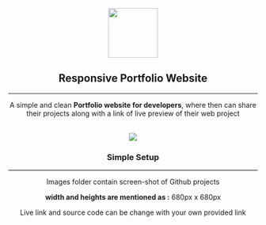 <div  align="center">
<img src="https://vectr.com/tmp/aCWeGx2wL/ejAxlrqy9.svg?width=1280&height=1280&select=ejAxlrqy9page0" width="100px">


<div  align="center">
<h2>Responsive Portfolio Website</h2>
</div>

<hr>

<p>A simple and clean <strong>Portfolio website for developers</strong>, where then can share their projects along with a link of live preview of their web project</p>

<br>

<div  align="center">
<img src="https://s7.gifyu.com/images/projectgif.gif" >
</div>





<div  align="center">
<h3>Simple Setup</h3>
</div>
<hr style="background-color:black;">

<p>Images folder contain screen-shot of Github projects</p>

<p><strong>width and heights are mentioned as :</strong> 680px x 680px</p>
<p>Live link and source code can be change with your own provided link</p>

</div>

